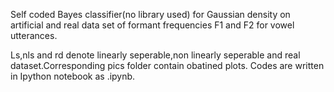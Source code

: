 Self coded Bayes classifier(no library used) for Gaussian
density on artificial and real data set of formant
frequencies F1 and F2 for vowel utterances.

Ls,nls and rd denote linearly seperable,non linearly seperable and real dataset.Corresponding pics folder contain obatined plots.
Codes are written in Ipython notebook as .ipynb.
